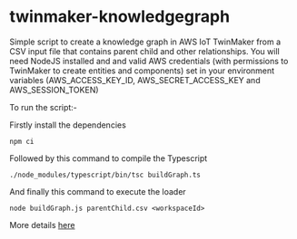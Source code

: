 # twinmaker-knowledgegraph
Simple script to create a knowledge graph in AWS IoT TwinMaker from a CSV input file that contains parent child and other relationships. You will need NodeJS installed and and valid AWS credentials (with permissions to TwinMaker to create entities and components) set in your environment variables (AWS_ACCESS_KEY_ID, AWS_SECRET_ACCESS_KEY and AWS_SESSION_TOKEN)

To run the script:-

Firstly install the dependencies

`npm ci`

Followed by this command to compile the Typescript

`./node_modules/typescript/bin/tsc buildGraph.ts`

And finally this command to execute the loader

`node buildGraph.js parentChild.csv <workspaceId>`

More details [here](https://medium.com/@greg.biegel/building-a-knowledge-graph-in-aws-iot-twinmaker-a6fb34e1c47c) 